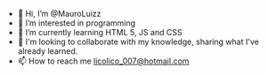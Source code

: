 - 👋 Hi, I’m @MauroLuizz
- 👀 I’m interested in programming
- 🌱 I’m currently learning HTML 5, JS and CSS
- 💞️ I'm looking to collaborate with my knowledge, sharing what I've already learned.
- 📫 How to reach me licolico_007@hotmail.com
